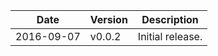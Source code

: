 | Date        | Version | Description |
| ----------- | ------- | ----------- |
| 2016-09-07  | v0.0.2  | Initial release. |
